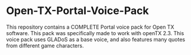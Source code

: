 # Open-TX-Portal-Voice-Pack
This repository contains a COMPLETE Portal voice pack for Open TX software. This pack was specifically made to work with openTX 2.3. This voice pack uses GLADoS as a base voice, and also features many quotes from different game characters.
